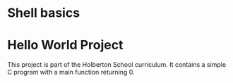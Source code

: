 
# Shell basics

# Hello World Project

This project is part of the Holberton School curriculum.
It contains a simple C program with a main function returning 0.
